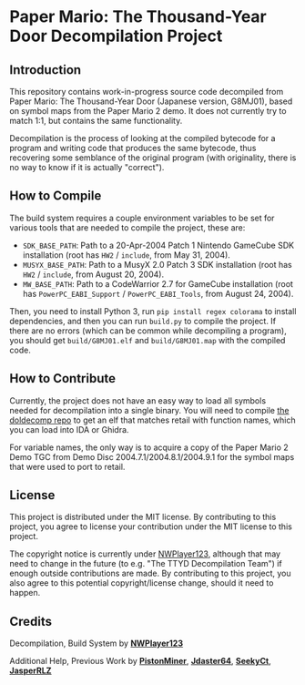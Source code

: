 # Paper Mario: The Thousand-Year Door Decompilation Project
## Introduction
This repository contains work-in-progress source code decompiled from Paper Mario: The Thousand-Year Door (Japanese version, G8MJ01), based on symbol maps from the Paper Mario 2 demo. It does not currently try to match 1:1, but contains the same functionality.

Decompilation is the process of looking at the compiled bytecode for a program and writing code that produces the same bytecode, thus recovering some semblance of the original program (with originality, there is no way to know if it is actually "correct").
## How to Compile
The build system requires a couple environment variables to be set for various tools that are needed to compile the project, these are:

* `SDK_BASE_PATH`: Path to a 20-Apr-2004 Patch 1 Nintendo GameCube SDK installation (root has `HW2` / `include`, from May 31, 2004).
* `MUSYX_BASE_PATH`: Path to a MusyX 2.0 Patch 3 SDK installation (root has `HW2` / `include`, from August 20, 2004).
* `MW_BASE_PATH`: Path to a CodeWarrior 2.7 for GameCube installation (root has `PowerPC_EABI_Support` / `PowerPC_EABI_Tools`, from August 24, 2004).

Then, you need to install Python 3, run `pip install regex colorama` to install dependencies, and then you can run `build.py` to compile the project. If there are no errors (which can be common while decompiling a program), you should get `build/G8MJ01.elf` and `build/G8MJ01.map` with the compiled code.
## How to Contribute
Currently, the project does not have an easy way to load all symbols needed for decompilation into a single binary. You will need to compile [the doldecomp repo](https://github.com/doldecomp/ttyd) to get an elf that matches retail with function names, which you can load into IDA or Ghidra.

For variable names, the only way is to acquire a copy of the Paper Mario 2 Demo TGC from Demo Disc 2004.7.1/2004.8.1/2004.9.1 for the symbol maps that were used to port to retail.
## License
This project is distributed under the MIT license. By contributing to this project, you agree to license your contribution under the MIT license to this project.

The copyright notice is currently under [NWPlayer123](https://github.com/NWPlayer123), although that may need to change in the future (to e.g. "The TTYD Decompilation Team") if enough outside contributions are made. By contributing to this project, you also agree to this potential copyright/license change, should it need to happen.
## Credits
Decompilation, Build System by **[NWPlayer123](https://github.com/NWPlayer123)**

Additional Help, Previous Work by **[PistonMiner](https://github.com/PistonMiner)**, **[Jdaster64](https://github.com/jdaster64)**, **[SeekyCt](https://github.com/SeekyCt)**, **[JasperRLZ](https://github.com/magcius)**
